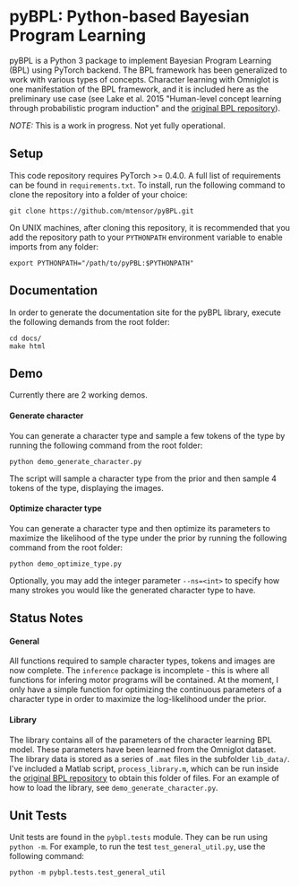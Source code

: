 # pyBPL: Python-based Bayesian Program Learning

pyBPL is a Python 3 package to implement Bayesian Program Learning (BPL)
using PyTorch backend. The BPL framework has been generalized to work with
various types of concepts. Character learning with Omniglot is one
manifestation of the BPL framework, and it is included here as the preliminary
use case (see Lake et al. 2015 "Human-level concept learning through
probabilistic program induction" and the [original BPL repository](https://github.com/brendenlake/BPL)).

*NOTE:* This is a work in progress. Not yet fully operational.



## Setup

This code repository requires PyTorch >= 0.4.0. A full list of requirements can
be found in `requirements.txt`. To install, run the following command to clone
the repository into a folder of your choice:
```
git clone https://github.com/mtensor/pyBPL.git
```
On UNIX machines, after cloning this repository, it is recommended that you
add the repository path to your `PYTHONPATH` environment variable to
enable imports from any folder:
```
export PYTHONPATH="/path/to/pyPBL:$PYTHONPATH"
```



## Documentation
In order to generate the documentation site for the pyBPL library, execute the
following demands from the root folder:
```
cd docs/
make html
```



## Demo
Currently there are 2 working demos.

#### Generate character
You can generate a character type and sample a few tokens of the type by
running the following command from the root folder:
```
python demo_generate_character.py
```
The script will sample a character type from the prior and then sample 4 tokens
of the type, displaying the images.

#### Optimize character type
You can generate a character type and then optimize its parameters to maximize
the likelihood of the type under the prior by running the following
command from the root folder:
```
python demo_optimize_type.py
```
Optionally, you may add the integer parameter `--ns=<int>` to specify how many
strokes you would like the generated character type to have.



## Status Notes

#### General

All functions required to sample character types, tokens and images are now
complete. The `inference` package is incomplete - this is where all functions
for infering motor programs will be contained. At the moment, I only have a
simple function for optimizing the continuous parameters of a character type
in order to maximize the log-likelihood under the prior.

#### Library

The library contains all of the parameters of the character learning BPL
model. These parameters have been learned from the Omniglot dataset. 
The library data is stored as a 
series of `.mat` files in the subfolder `lib_data/`. 
I've included a Matlab script, `process_library.m`, which can be
run inside the [original BPL repository](https://github.com/brendenlake/BPL) to 
obtain this folder of files. For an example of how to load the library, see
`demo_generate_character.py`.


## Unit Tests
Unit tests are found in the `pybpl.tests` module. They can be run using
`python -m`. For example, to run the test `test_general_util.py`, use the
following command:
```
python -m pybpl.tests.test_general_util
```